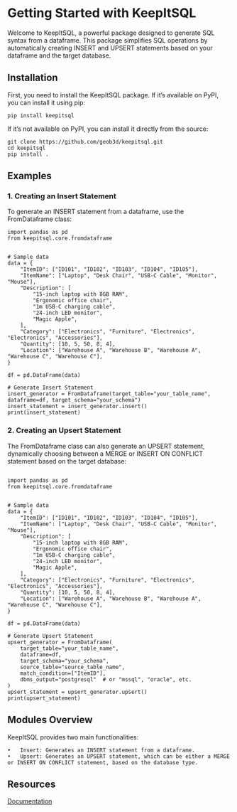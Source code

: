 # Getting Started with KeepItSQL

Welcome to KeepItSQL, a powerful package designed to generate SQL syntax from a dataframe. This package simplifies SQL operations by automatically creating INSERT and UPSERT statements based on your dataframe and the target database.


## Installation

First, you need to install the KeepItSQL package. If it’s available on PyPI, you can install it using pip:

```
pip install keepitsql
```

If it’s not available on PyPI, you can install it directly from the source:
```
git clone https://github.com/geob3d/keepitsql.git
cd keepitsql
pip install .
```

## Examples

### 1. Creating an Insert Statement

To generate an INSERT statement from a dataframe, use the FromDataframe class:


```
import pandas as pd
from keepitsql.core.fromdataframe 


# Sample data
data = {
    "ItemID": ["ID101", "ID102", "ID103", "ID104", "ID105"],
    "ItemName": ["Laptop", "Desk Chair", "USB-C Cable", "Monitor", "Mouse"],
    "Description": [
        "15-inch laptop with 8GB RAM",
        "Ergonomic office chair",
        "1m USB-C charging cable",
        "24-inch LED monitor",
        "Magic Apple",
    ],
    "Category": ["Electronics", "Furniture", "Electronics", "Electronics", "Accessories"],
    "Quantity": [10, 5, 50, 8, 4],
    "Location": ["Warehouse A", "Warehouse B", "Warehouse A", "Warehouse C", "Warehouse C"],
}

df = pd.DataFrame(data)

# Generate Insert Statement
insert_generator = FromDataframe(target_table="your_table_name", dataframe=df, target_schema="your_schema")
insert_statement = insert_generator.insert()
print(insert_statement)
```


### 2. Creating an Upsert Statement

The FromDataframe class can also generate an UPSERT statement, dynamically choosing between a MERGE or INSERT ON CONFLICT statement based on the target database:

```

import pandas as pd
from keepitsql.core.fromdataframe


# Sample data
data = {
    "ItemID": ["ID101", "ID102", "ID103", "ID104", "ID105"],
    "ItemName": ["Laptop", "Desk Chair", "USB-C Cable", "Monitor", "Mouse"],
    "Description": [
        "15-inch laptop with 8GB RAM",
        "Ergonomic office chair",
        "1m USB-C charging cable",
        "24-inch LED monitor",
        "Magic Apple",
    ],
    "Category": ["Electronics", "Furniture", "Electronics", "Electronics", "Accessories"],
    "Quantity": [10, 5, 50, 8, 4],
    "Location": ["Warehouse A", "Warehouse B", "Warehouse A", "Warehouse C", "Warehouse C"],
}

df = pd.DataFrame(data)

# Generate Upsert Statement
upsert_generator = FromDataframe(
    target_table="your_table_name",
    dataframe=df,
    target_schema="your_schema",
    source_table="source_table_name",
    match_condition=["ItemID"],
    dbms_output="postgresql"  # or "mssql", "oracle", etc.
)
upsert_statement = upsert_generator.upsert()
print(upsert_statement)

```


## Modules Overview

KeepItSQL provides two main functionalities:

	•	Insert: Generates an INSERT statement from a dataframe.
	•	Upsert: Generates an UPSERT statement, which can be either a MERGE or INSERT ON CONFLICT statement, based on the database type.

## Resources
[Documentation](https://geob3d.github.io/keepitsql/)
